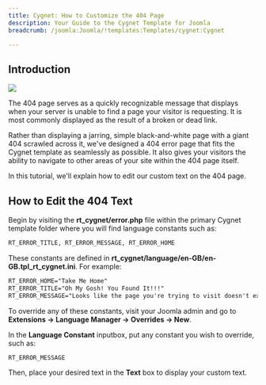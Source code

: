 ```yaml
---
title: Cygnet: How to Customize the 404 Page
description: Your Guide to the Cygnet Template for Joomla
breadcrumb: /joomla:Joomla/!templates:Templates/cygnet:Cygnet

---
```


Introduction
-----

![][template]

The 404 page serves as a quickly recognizable message that displays when your server is unable to find a page your visitor is requesting. It is most commonly displayed as the result of a broken or dead link.

Rather than displaying a jarring, simple black-and-white page with a giant 404 scrawled across it, we've designed a 404 error page that fits the Cygnet template as seamlessly as possible. It also gives your visitors the ability to navigate to other areas of your site within the 404 page itself.

In this tutorial, we'll explain how to edit our custom text on the 404 page.

How to Edit the 404 Text
-----

Begin by visiting the **rt_cygnet/error.php** file within the primary Cygnet template folder where you will find language constants such as: 

~~~ .html
RT_ERROR_TITLE, RT_ERROR_MESSAGE, RT_ERROR_HOME
~~~

These constants are defined in **rt_cygnet/language/en-GB/en-GB.tpl_rt_cygnet.ini**. For example:

~~~ .html
RT_ERROR_HOME="Take Me Home"
RT_ERROR_TITLE="Oh My Gosh! You Found It!!!"
RT_ERROR_MESSAGE="Looks like the page you're trying to visit doesn't exist.<br />Please check the URL and try your luck again."
~~~

To override any of these constants, visit your Joomla admin and go to **Extensions -> Language Manager -> Overrides -> New**.

In the **Language Constant** inputbox, put any constant you wish to override, such as: 

~~~ .html
RT_ERROR_MESSAGE
~~~

Then, place your desired text in the **Text** box to display your custom text.

[template]: assets/404.jpeg